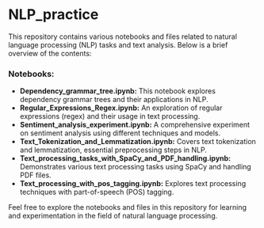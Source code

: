 # NLP_practice

This repository contains various notebooks and files related to natural language processing (NLP) tasks and text analysis. Below is a brief overview of the contents:

### Notebooks:
- **Dependency_grammar_tree.ipynb:** This notebook explores dependency grammar trees and their applications in NLP.
- **Regular_Expressions_Regex.ipynb:** An exploration of regular expressions (regex) and their usage in text processing.
- **Sentiment_analysis_experiment.ipynb:** A comprehensive experiment on sentiment analysis using different techniques and models.
- **Text_Tokenization_and_Lemmatization.ipynb:** Covers text tokenization and lemmatization, essential preprocessing steps in NLP.
- **Text_processing_tasks_with_SpaCy_and_PDF_handling.ipynb:** Demonstrates various text processing tasks using SpaCy and handling PDF files.
- **Text_processing_with_pos_tagging.ipynb:** Explores text processing techniques with part-of-speech (POS) tagging.

Feel free to explore the notebooks and files in this repository for learning and experimentation in the field of natural language processing.
